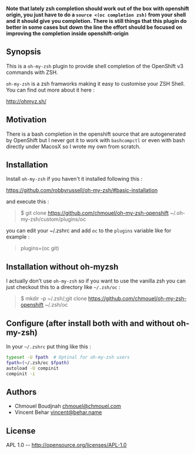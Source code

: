 **Note that lately zsh completion should work out of the box with openshift origin, you just have to do a ```source <(oc completion zsh)``` from your shell and it should give you completion. There is still things that this plugin do better in some cases but down the line the effort should be focused on improving the completion inside openshift-origin**

## Synopsis

This is a `oh-my-zsh` plugin to provide shell completion of the OpenShift v3 commands with ZSH.

`oh-my-zsh` is a zsh framworks making it easy to customise your ZSH Shell. You can find out more about it here :

http://ohmyz.sh/

## Motivation

There is a bash completion in the openshift source that are autogenerated by OpenShift but I never got it to work with `bashcompctl`  or even with bash directly under MacosX so I wrote my own from scratch.

## Installation

Install `oh-my-zsh` if you haven't it installed following this :

https://github.com/robbyrussell/oh-my-zsh/#basic-installation

and execute this :

> $ git clone https://github.com/chmouel/oh-my-zsh-openshift ~/.oh-my-zsh/custom/plugins/oc

you can edit your ~/.zshrc and add `oc` to the `plugins` variable like for example :

> plugins=(oc git)

## Installation without oh-myzsh

I actually don't use `oh-my-zsh` so if you want to use the vanilla zsh you can just checkout this to a directory  like `~/.zsh/oc`  :

> $ mkdir -p ~/.zsh/;git clone https://github.com/chmouel/oh-my-zsh-openshift ~/.zsh/oc

## Configure (after install both with and without oh-my-zsh)

In your `~/.zshrc` put thing like this :

```bash
typeset -U fpath  # Optinal for oh-my-zsh users
fpath=(~/.zsh/oc $fpath)
autoload -U compinit
compinit -i
```

## Authors

* Chmouel Boudjnah <chmouel@chmouel.com>
* Vincent Behar <vincent@behar.name>


## License

APL 1.0 -- http://opensource.org/licenses/APL-1.0
